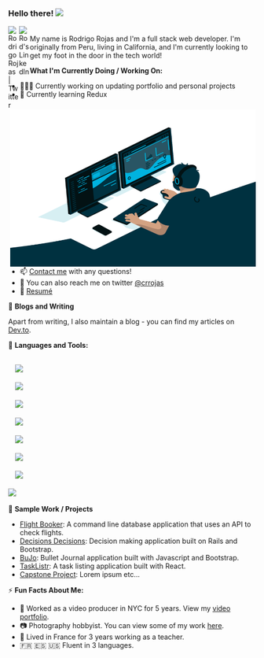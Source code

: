 <!-- create a banner that pops and place here -->
### Hello there! <img src="https://raw.githubusercontent.com/MartinHeinz/MartinHeinz/master/wave.gif" width="30px">
<a href="https://twitter.com/crrojas">
  <img align="left" alt="Rodrigo Rojas | Twitter" width="22px" src="https://raw.githubusercontent.com/peterthehan/peterthehan/master/assets/twitter.svg" />
</a>
<a href="https://www.linkedin.com/in/carlo-rodrigo-rojas-9622817a/">
  <img align="left" alt="Rod's LinkedIn" width="22px" src="https://raw.githubusercontent.com/peterthehan/peterthehan/master/assets/linkedin.svg" />
</a>
<br />
My name is Rodrigo Rojas and I'm a full stack web developer. I'm originally from Peru, living in California, and I'm currently looking to get my foot in the door in the tech world!
<br />
<img src="https://github.com/crrojas88/crrojas88/blob/main/code.gif" alt="gif" align="right" width="500" height="320" />

**What I'm Currently Doing / Working On:**
- 👨🏽‍💻 Currently working on updating portfolio and personal projects
- 🌱 Currently learning Redux
- 📫 [Contact me](carlorrojas@gmail.com) with any questions!
- 💬 You can also reach me on twitter [@crrojas](https://twitter.com/crrojas)
- 📝 [Resumé](https://drive.google.com/file/d/1mZAcgvSHY5nJpC33VGZUsy1wFAMm9J5Z/view?usp=sharing)

📝 **Blogs and Writing**

Apart from writing, I also maintain a blog - you can find my articles on [Dev.to](https://dev.to/crrojas88).

🔧 **Languages and Tools:**

<code>
  <img src="https://img.shields.io/badge/javascript%20-%23323330.svg?&style=for-the-badge&logo=javascript&logoColor=%23F7DF1E"/>
</code>

<code>
  <img src="https://img.shields.io/badge/ruby-%23CC342D.svg?&style=for-the-badge&logo=ruby&logoColor=white"/>
</code>

<code>
  <img src="https://img.shields.io/badge/react%20-%2320232a.svg?&style=for-the-badge&logo=react&logoColor=%2361DAFB"/>
</code>

<code>
  <img src="https://img.shields.io/badge/redux%20-%23593d88.svg?&style=for-the-badge&logo=redux&logoColor=white"/>
</code>

<code>
  <img src="https://img.shields.io/badge/mysql-%2300f.svg?&style=for-the-badge&logo=mysql&logoColor=white"/>
</code>

<code>
  <img src="https://img.shields.io/badge/rails%20-%23CC0000.svg?&style=for-the-badge&logo=ruby-on-rails&logoColor=white"/>
</code>

<code>
  <img src="https://img.shields.io/badge/git%20-%23F05033.svg?&style=for-the-badge&logo=git&logoColor=white"/>
</code>

<code>
<img src="https://img.shields.io/badge/markdown-%23000000.svg?&style=for-the-badge&logo=markdown&logoColor=white"/>
</code>

👾 **Sample Work / Projects**
<!-- placeholder text and images here for projects and highlighted work. Screen Shot of app with link to code. -->
- [Flight Booker](https://www.google.com/): A command line database application that uses an API to check flights.
- [Decisions Decisions](https://www.google.com/): Decision making application built on Rails and Bootstrap.
- [BuJo](https://www.google.com/): Bullet Journal application built with Javascript and Bootstrap.
- [TaskListr](https://www.google.com/): A task listing application built with React.
- [Capstone Project](https://www.google.com/): Lorem ipsum etc...

⚡ **Fun Facts About Me:**
- :movie_camera: Worked as a video producer in NYC for 5 years. View my [video portfolio](https://www.youtube.com/playlist?list=PLnKPCHIgzv3ixN2C-QxCrlNosWelrz91L).
- :camera: Photography hobbyist. You can view some of my work [here](https://www.instagram.com/crrojas).
- :book: Lived in France for 3 years working as a teacher.
- :fr: :es: :us: Fluent in 3 languages.

<!--
**crrojas88/crrojas88** is a ✨ _special_ ✨ repository because its `README.md` (this file) appears on your GitHub profile.

Here are some ideas to get you started:

- 🔭 I’m currently working on ...
- 🌱 I’m currently learning ...
- 👯 I’m looking to collaborate on ...
- 🤔 I’m looking for help with ...
- 💬 Ask me about ...
- 📫 How to reach me: ...
- 😄 Pronouns: ...
- ⚡ Fun fact: ...
-->
